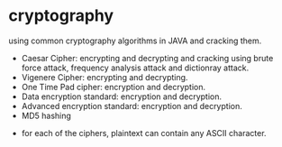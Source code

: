# cryptography
using common cryptography algorithms in JAVA and cracking them.
- Caesar Cipher: encrypting and decrypting and cracking using brute force attack, frequency analysis attack and dictionray attack.
- Vigenere Cipher: encrypting and decrypting. 
- One Time Pad cipher: encryption and decryption.
- Data encryption standard: encryption and decryption.
- Advanced encryption standard: encryption and decryption.
- MD5 hashing
* for each of the ciphers, plaintext can contain any ASCII character.
